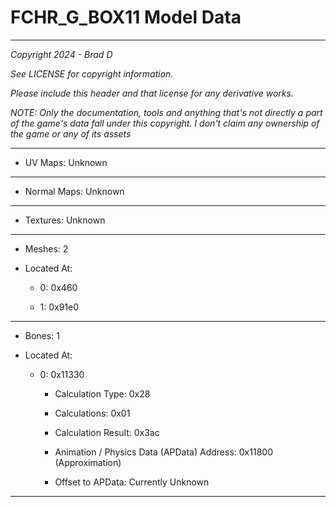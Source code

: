 # FCHR_G_BOX11 Model Data

---

*Copyright 2024 - Brad D*

*See LICENSE for copyright information.*

*Please include this header and that license for any derivative works.*

*NOTE: Only the documentation, tools and anything that's not directly a part of the game's data fall under this copyright. I don't claim any ownership of the game or any of its assets*

---


* UV Maps: Unknown

---

* Normal Maps: Unknown

---

* Textures: Unknown

---

* Meshes: 2

* Located At:

  * 0: 0x460

  * 1: 0x91e0

---

* Bones: 1

* Located At:

  * 0: 0x11330

    * Calculation Type: 0x28

    * Calculations: 0x01

    * Calculation Result: 0x3ac

    * Animation / Physics Data (APData) Address: 0x11800 (Approximation)

    * Offset to APData: Currently Unknown

---

